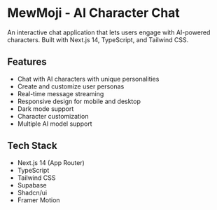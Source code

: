 # MewMoji - AI Character Chat

An interactive chat application that lets users engage with AI-powered characters. Built with Next.js 14, TypeScript, and Tailwind CSS.

## Features

- Chat with AI characters with unique personalities
- Create and customize user personas
- Real-time message streaming
- Responsive design for mobile and desktop
- Dark mode support
- Character customization
- Multiple AI model support

## Tech Stack

- Next.js 14 (App Router)
- TypeScript
- Tailwind CSS
- Supabase
- Shadcn/ui
- Framer Motion